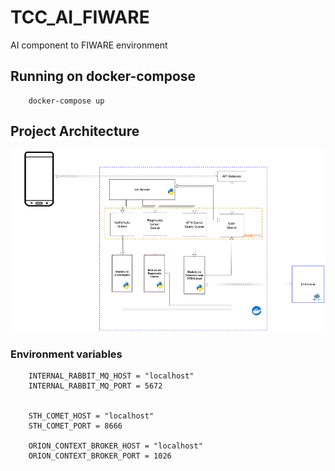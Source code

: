 # TCC_AI_FIWARE

AI component to FIWARE environment

## Running on docker-compose


```
    docker-compose up

```



## Project Architecture

![project architecture](./docs/architecture.png)


### Environment variables

```
    INTERNAL_RABBIT_MQ_HOST = "localhost"
    INTERNAL_RABBIT_MQ_PORT = 5672


    STH_COMET_HOST = "localhost"
    STH_COMET_PORT = 8666

    ORION_CONTEXT_BROKER_HOST = "localhost"
    ORION_CONTEXT_BROKER_PORT = 1026

```

